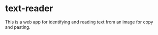 # text-reader

This is a web app for identifying and reading text from an image for copy and pasting.
